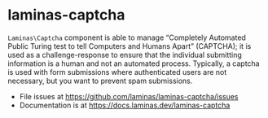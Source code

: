 # laminas-captcha

`Laminas\Captcha` component is able to manage “Completely Automated Public Turing
test to tell Computers and Humans Apart” (CAPTCHA); it is used as a challenge-response
to ensure that the individual submitting information is a human and not an
automated process. Typically, a captcha is used with form submissions where
authenticated users are not necessary, but you want to prevent spam submissions.


- File issues at https://github.com/laminas/laminas-captcha/issues
- Documentation is at https://docs.laminas.dev/laminas-captcha
